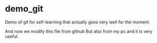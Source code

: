# demo_git
Demo of git for self-learning that actually goes very well for the moment.

And now we modify this file from github
But also from my pc and it is very useful.
